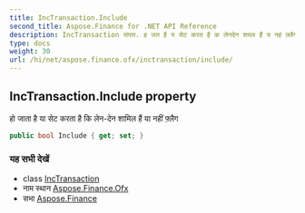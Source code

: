 ```yaml
---
title: IncTransaction.Include
second_title: Aspose.Finance for .NET API Reference
description: IncTransaction संपत्त. ह जत है य सेट करत है क लेनदेन शमल हैं य नहं फ़्लैग
type: docs
weight: 30
url: /hi/net/aspose.finance.ofx/inctransaction/include/
---
```

## IncTransaction.Include property

हो जाता है या सेट करता है कि लेन-देन शामिल हैं या नहीं फ़्लैग

```csharp
public bool Include { get; set; }
```

### यह सभी देखें

* class [IncTransaction](../)
* नाम स्थान [Aspose.Finance.Ofx](../../inctransaction/)
* सभा [Aspose.Finance](../../../)


